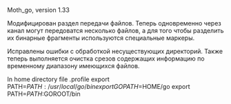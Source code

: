 Moth_go, version 1.33

Модифицирован раздел передачи файлов. Теперь одновременно через канал могут передоватся несколько файлов, а для того чтобы разделить их бинарные фрагменты используются специальные маркеры.

Исправлены ошибки с обработкой несуществующих директорий. Также 
теперь выполняется очистка срезов содержащих информацию по временному диапазону имеющихся файлов.

In home directory file .profile
export PATH=$PATH:/usr/local/go/bin
export GOPATH=$HOME/go
export PATH=$PATH:$GOROOT/bin